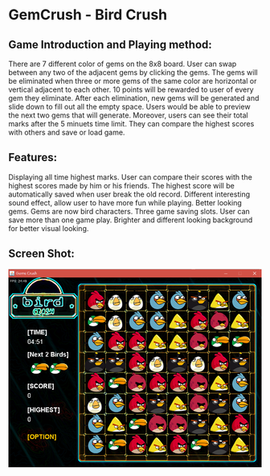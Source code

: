 # GemCrush - Bird Crush

## Game Introduction and Playing method:
There are 7 different color of gems on the 8x8 board. User can swap between any two of the adjacent gems by clicking the gems. The gems will be eliminated when three or more gems of the same color are horizontal or vertical adjacent to each other. 10 points will be rewarded to user of every gem they eliminate. After each elimination, new gems will be generated and slide down to fill out all the empty space. Users would be able to preview the next two gems that will generate. Moreover, users can see their total marks after the 5 minuets time limit. They can compare the highest scores with others and save or load game. 

## Features:
Displaying all time highest marks. User can compare their scores with the highest scores made by him or his friends. 
The highest score will be automatically saved when user break the old record. 
Different interesting sound effect, allow user to have more fun while playing. 
Better looking gems. Gems are now bird characters. 
Three game saving slots. User can save more than one game play. 
Brighter and different looking background for better visual looking. 

## Screen Shot:
![Screen Shot](/images/ui.png)
